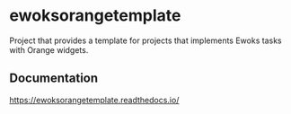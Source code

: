 # ewoksorangetemplate

Project that provides a template for projects that implements Ewoks tasks with Orange widgets.

## Documentation

https://ewoksorangetemplate.readthedocs.io/
